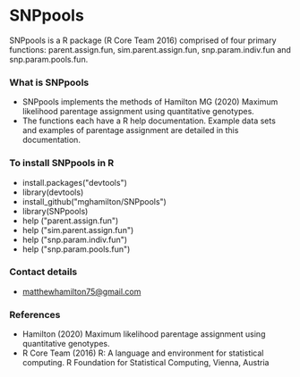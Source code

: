 # SNPpools #

SNPpools is a R package (R Core Team 2016) comprised of four primary functions: parent.assign.fun, sim.parent.assign.fun, snp.param.indiv.fun and snp.param.pools.fun.

### What is SNPpools ###

* SNPpools implements the methods of Hamilton MG (2020) Maximum likelihood parentage assignment using quantitative genotypes.
* The functions each have a R help documentation.  Example data sets and examples of parentage assignment are detailed in this documentation.

### To install SNPpools in R ###

*   install.packages("devtools")
*   library(devtools)
*   install_github("mghamilton/SNPpools")
*   library(SNPpools)
*   help ("parent.assign.fun")
*   help ("sim.parent.assign.fun")
*   help ("snp.param.indiv.fun")
*   help ("snp.param.pools.fun")

### Contact details ###

* <matthewhamilton75@gmail.com>

### References ###

* Hamilton (2020) Maximum likelihood parentage assignment using quantitative genotypes.
* R Core Team (2016) R: A language and environment for statistical computing. R Foundation for Statistical Computing, Vienna, Austria
